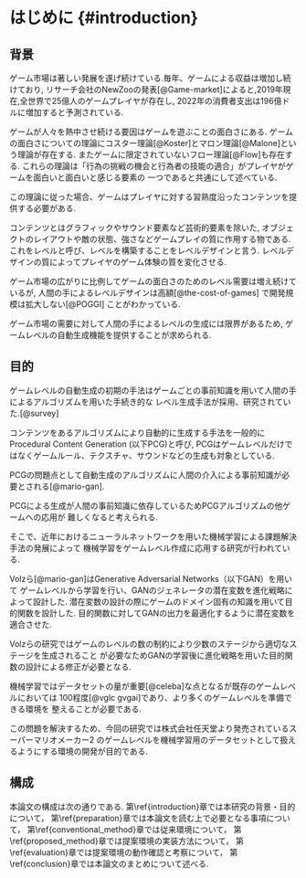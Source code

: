 # はじめに {#introduction}

## 背景

ゲーム市場は著しい発展を遂げ続けている.毎年、ゲームによる収益は増加し続けており,
リサーチ会社のNewZooの発表[@Game-market]によると,2019年現在,全世界で25億人のゲームプレイヤが存在し,
2022年の消費者支出は196億ドルに増加すると予測されている.

ゲームが人々を熱中させ続ける要因はゲームを遊ぶことの面白さにある.
ゲームの面白さについての理論にコスター理論[@Koster]とマロン理論[@Malone]という理論が存在する.
またゲームに限定されていないフロー理論[@Flow]も存在する.
これらの理論は「行為の挑戦の機会と行為者の技能の適合」がプレイヤがゲームを面白いと面白いと感じる要素の
一つであると共通にして述べている.

この理論に従った場合、ゲームはプレイヤに対する習熟度沿ったコンテンツを提供する必要がある.

コンテンツとはグラフィックやサウンド要素など芸術的要素を除いた,
オブジェクトのレイアウトや敵の状態、強さなどゲームプレイの質に作用する物である.
これをレベルと呼び、レベルを構築することをレベルデザインと言う.
レベルデザインの質によってプレイヤのゲーム体験の質を変化させる.

ゲーム市場の広がりに比例してゲームの面白さのためのレベル需要は増え続けているが,
人間の手によるレベルデザインは高額[@the-cost-of-games]
で開発規模は拡大しない[@POGGI]
ことがわかっている.

ゲーム市場の需要に対して人間の手によるレベルの生成には限界があるため,
ゲームレベルの自動生成機能を提供することが求められる.


## 目的

<!--- {
フランクにまとめ:
PCGとかが結構前のゲームレベル生成では使われていて
最近はGANを使って研究もされている.
けど、現段階だとゲームレベルの数が足りないから
それっぽく仕上げるために工夫している.
それよりもレベルがいっぱいある環境が準備できたらいいよね.

(前々手法：ゲームごとの人間の手による実装
前手法: GANを用いたジェネレータの学習からの潜在変数の事前知識を用いた志向学習
今回手法: 大量のデータを用いたステージからの学習 )

ここから
}
//TODO PCGは生成系の話であり全てPCGだがそれぞれのメソッドが違うことを書かなかればならない

 -->

ゲームレベルの自動生成の初期の手法はゲームごとの事前知識を用いて人間の手によるアルゴリズムを用いた手続き的な
レベル生成手法が採用、研究されていた.[@survey]

コンテンツをあるアルゴリズムにより自動的に生成する手法を一般的にProcedural Content Generation (以下PCG)と呼び,
PCGはゲームレベルだけではなくゲームルール、テクスチャ、サウンドなどの生成も対象としている.

PCGの問題点として自動生成のアルゴリズムに人間の介入による事前知識が必要とされる[@mario-gan].

PCGによる生成が人間の事前知識に依存しているためPCGアルゴリズムの他ゲームへの応用が
難しくなると考えられる.


そこで、近年におけるニューラルネットワークを用いた機械学習による課題解決手法の発展によって
機械学習をゲームレベル作成に応用する研究が行われている.

Volzら[@mario-gan]はGenerative Adversarial Networks（以下GAN）を用いて
ゲームレベルから学習を行い、GANのジェネレータの潜在変数を進化戦略によって設計した.
潜在変数の設計の際にゲームのドメイン固有の知識を用いて目的関数を設計した.
目的関数に対してGANの出力を最適化するように潜在変数を適合させた.

Volzらの研究ではゲームのレベルの数の制約により少数のステージから適切なステージを生成されること
が必要なためGANの学習後に進化戦略を用いた目的関数の設計による修正が必要となる.

機械学習ではデータセットの量が重要[@celeba]な点となるが既存のゲームレベルにおいては
100程度[@vglc gvgai]であり、より多くのゲームレベルを準備できる環境を
整えることが必要である.

この問題を解決するため、今回の研究では株式会社任天堂より発売されているスーパーマリオメーカー2
のゲームレベルを機械学習用のデータセットとして扱えるようにする環境の開発が目的である.

<!---
## 説明１


ニューラルネットワークを用いた機械学習の発展は目覚ましく画像分類や位置推定、音声認識などで人間以上の性能を達成している.

機械学習において重要な課題が解決するタスクのためのデータセットの構築である.
既存のデータセットとしていくつか例を挙げる.
ImageNet[]は1400万枚以上の画像とその画像のアナテーションからなるデータセットである.
ImageNetの画像は2万以上のクラスに分類されている.

SQuAD[]はQ&Aのデータセットでテキストとそのテキストに関する質問文とその答えからなるデータセットである.
SQuADは10万のQ&Aのセットで構成されている.

このように良い性能を得るための学習には多大な量のデータセットが必要となる.

このデータセットが不足している分野がある.それはビデオゲームにおけるレベルである.
ビデオゲームのレベルは一般的に人間の手によって作られておりゲーム内に存在するレベル数は
多くて100程度であるため他のデータセットと比較すると少ない.
データをセット増やす手法として既存研究ではFPSゲームであるDoomのゲームコミュニティで
ユーザによって作成されたステージを用いた.学習のために収集されたデータ数は9000ステージであった.

スーパーマリオメーカーはユーザーがスーパーマリオのレベルを作成し他のユーザと共有できるシステムがある.
2019年6月28日発売されたスーパマリオメーカー2では発売から2週間で共有されたステージ数は200万ステージを超え、既存研究で使用されたステージ数と
比較しても膨大なデータが存在し,現在も増加し続けている.
本研究室ではビデオゲームステージの自動生成の研究を行っている.ゲームの一例として本研究室ではスーパーマリオメーカー2について
のデータインジェクターツールを開発している


近年はビデオゲームによる対戦をスポーツとして捉えるeSportsやスマートフォンを用いたゲームなどゲーム人気は高くなっている.
ゲームを開発するための環境としてUnity[]やUnreal Engine[]といったツールが豊富に揃っておりゲーム開発に対しても敷居が下がってきている.
ゲームの面白さを構成する要素として
近年、ニューラルネットワークを用いた機械学習が盛んに行われている.
機械学習を用いることでクラス分類や画像認識、時系列予測などで高い精度で予測できている.
別のタスクとして画像などから学習を行いデータを自動生成を行う構造を持つGenerative Adversarial Network(GAN)を用いた自動生成による精度は非常に高い結果を出している.
GANを用いた研究では主に画像の自動生成や超解像化、補完などが研究として盛んに行われている.
GANの応用例として3Dモデルの自動生成や音楽の生成、文章の生成などが行われている.
一方でGANを用いたゲームレベル生成の研究は多くない.

## 説明２
本研究の目的はユーザの作成したレベルを元にGANを用いてレベルの学習を行い、新たなステージを自動生成することである.
自動的にレベルを生成することで、人間の手によるレベルの作成作業を減らすことができる.またユーザの趣向に合わせたレベルを
自動的に生成することでプレイヤのゲーム体験の向上が見込まれる.

GANを用いたレベル生成を行う従来研究に[@mario-gan] おいては学習できるステージ数が限られている条件で進化戦略を用いてある
特定の条件に適合させるよう学習を行う手法や ゲームをプレイができるよう学習を行ったエージェントを用いてステージ評価による
レベル学習する手法がある.またこれらの問題点として以下の問題が挙げられる.

1.ドメイン固有ごとに学習プロセスを検討、構築が必要.
2.ゲームプレイすることが可能なエージェントの開発が必要.

1.ではレベルを評価するための事前知識が必要であり、その評価方法によってレベルの方向性が限定され、人間の手で設計する必要があり
汎用性に難がある.ドメインによってはその評価方法が正しいかどうかを定量的に判別するのが難しい場合もある.

2.では事前にプレイ可能な人工知能もしくは人間の手よる評価から学習を行うため人工知能であればプレイ可能なエージェントを学習する必要があり、
人間が評価する場合は人間がプレイできる量には限りがあるため評価できる量に制限ができてしまう.

一般的なゲームにおいてはプレイヤはゲーム開発者が編集したレベルをプレイするが,最近のゲームにおいてプレイヤが自ら
レベルを編集し投稿することで他のプレイヤが遊ぶことができるゲームも存在する.
そのようなゲームの例としてHappy WheelsやSuper Mario Maker などが挙げられる.
ゲーム開発者はレベル編集機能をゲームに搭載することによってレベルコンテンツの作成の手間を減らすことができる.

一方でプレイヤの作成したデータセットを用いることができればそのデータを元に学習することができる.

本論文ではレベル共有することができるSuper Mario Maker2にプレイヤが作成したレベルをデータセットとして整形し
学習することでレベル生成の自動化について述べる.
--->
## 構成
本論文の構成は次の通りである.
第\ref{introduction}章では本研究の背景・目的について，
第\ref{preparation}章では本論文を読む上で必要となる事項について，
第\ref{conventional_method}章では従来環境について，
第\ref{proposed_method}章では提案環境の実装方法について，
第\ref{evaluation}章では提案環境の動作確認と考察について，
第\ref{conclusion}章では本論文のまとめについて述べる.